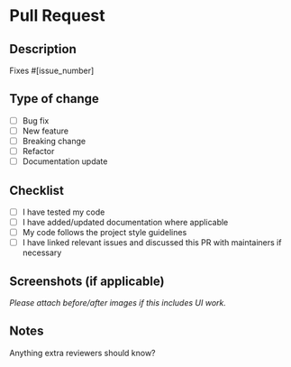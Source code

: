 # Pull Request

## Description

<!-- Please include a summary of the change and which issue is fixed. -->

Fixes #[issue_number]

## Type of change

- [ ] Bug fix
- [ ] New feature
- [ ] Breaking change
- [ ] Refactor
- [ ] Documentation update

## Checklist

- [ ] I have tested my code
- [ ] I have added/updated documentation where applicable
- [ ] My code follows the project style guidelines
- [ ] I have linked relevant issues and discussed this PR with maintainers if necessary

## Screenshots (if applicable)

_Please attach before/after images if this includes UI work._

## Notes

Anything extra reviewers should know?
